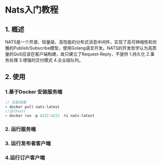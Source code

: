 # Nats入门教程

## 1. 概述

NATS是一个开源、轻量级、高性能的分布式消息中间件，实现了高可伸缩性和优雅的Publish/Subscribe模型，使用Golang语言开发。NATS的开发哲学认为高质量的QoS应该在客户端构建，故只建立了Request-Reply，不提供 1.持久化 2.事务处理 3.增强的交付模式 4.企业级队列。

## 2. 使用

### 1.基于Docker 安装服务端

```go
// 拉取镜像
> docker pull nats:latest
//运行nats
> docker run -p 4222:4222 -ti nats:latest
```

### 2. 运行服务端



### 3. 运行发布者客户端



### 4.运行订户客户端